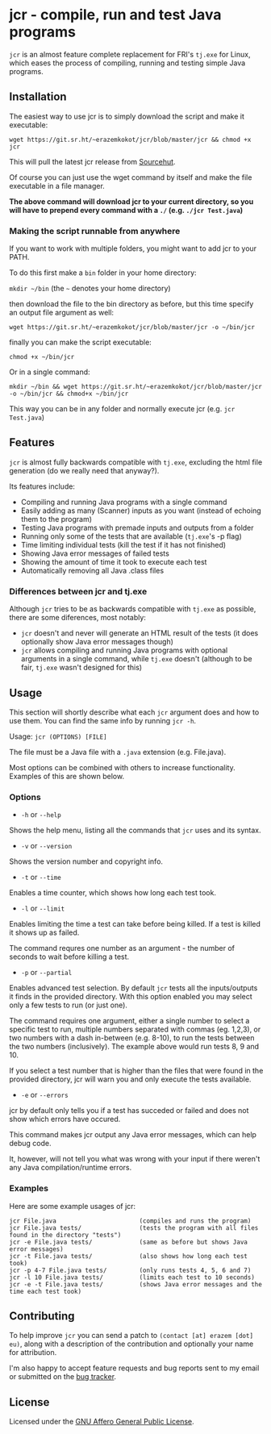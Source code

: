# jcr - compile, run and test Java programs

`jcr` is an almost feature complete replacement for FRI's `tj.exe` for Linux,
which eases the process of compiling, running and testing simple Java programs.

## Installation

The easiest way to use jcr is to simply download the script
and make it executable:

`wget https://git.sr.ht/~erazemkokot/jcr/blob/master/jcr && chmod +x jcr`

This will pull the latest jcr release from [Sourcehut](https://sourcehut.org/).

Of course you can just use the wget command by itself and make the file
executable in a file manager.

**The above command will download jcr to your current directory,
so you will have to prepend every command with a `./`
(e.g. `./jcr Test.java`)**

### Making the script runnable from anywhere

If you want to work with multiple folders,
you might want to add jcr to your PATH.

To do this first make a `bin` folder in your home directory:

`mkdir ~/bin` (the `~` denotes your home directory)

then download the file to the bin directory as before,
but this time specify an output file argument as well:

`wget https://git.sr.ht/~erazemkokot/jcr/blob/master/jcr -o ~/bin/jcr`

finally you can make the script executable:

`chmod +x ~/bin/jcr`

Or in a single command:

`mkdir ~/bin && wget https://git.sr.ht/~erazemkokot/jcr/blob/master/jcr
-o ~/bin/jcr && chmod+x ~/bin/jcr`

This way you can be in any folder and normally execute jcr
(e.g. `jcr Test.java`)

## Features

`jcr` is almost fully backwards compatible with `tj.exe`,
excluding the html file generation (do we really need that anyway?).

Its features include:

* Compiling and running Java programs with a single command
* Easily adding as many (Scanner) inputs as you want
(instead of echoing them to the program)
* Testing Java programs with premade inputs and outputs from a folder
* Running only some of the tests that are available (`tj.exe`'s -p flag)
* Time limiting individual tests (kill the test if it has not finished)
* Showing Java error messages of failed tests
* Showing the amount of time it took to execute each test
* Automatically removing all Java .class files

### Differences between jcr and tj.exe

Although `jcr` tries to be as backwards compatible with `tj.exe` as possible,
there are some diferences, most notably:

* `jcr` doesn't and never will generate an HTML result of the tests
(it does optionally show Java error messages though)
* `jcr` allows compiling and running Java programs with optional arguments
in a single command, while `tj.exe` doesn't
(although to be fair, `tj.exe` wasn't designed for this)

## Usage

This section will shortly describe what each `jcr` argument does and how
to use them.
You can find the same info by running `jcr -h`.

Usage: `jcr (OPTIONS) [FILE]`

The file must be a Java file with a `.java` extension (e.g. File.java).

Most options can be combined with others to increase functionality.
Examples of this are shown below.

### Options

* `-h` or `--help`

Shows the help menu, listing all the commands that `jcr` uses and its syntax.

* `-v` or `--version`

Shows the version number and copyright info.

* `-t` or `--time`

Enables a time counter, which shows how long each test took.

* `-l` or `--limit`

Enables limiting the time a test can take before being killed.
If a test is killed it shows up as failed.

The command requres one number as an argument - the number of seconds to wait
before killing a test.

* `-p` or `--partial`

Enables advanced test selection.
By default `jcr` tests all the inputs/outputs it finds
in the provided directory.
With this option enabled you may select only a few tests to run (or just one).

The command requires one argument, either a single number to select
a specific test to run, multiple numbers separated with commas (eg. 1,2,3),
or two numbers with a dash in-between (e.g. 8-10),
to run the tests between the two numbers (inclusively).
The example above would run tests 8, 9 and 10.

If you select a test number that is higher than the files that were found
in the provided directory, jcr will warn you and only
execute the tests available.

* `-e` or `--errors`

jcr by default only tells you if a test has succeded or failed and does
not show which errors have occured.

This command makes jcr output any Java error messages,
which can help debug code.

It, however, will not tell you what was wrong with your input if there
weren't any Java compilation/runtime errors.

### Examples

Here are some example usages of jcr:

```
jcr File.java                       (compiles and runs the program)
jcr File.java tests/                (tests the program with all files found in the directory "tests")
jcr -e File.java tests/             (same as before but shows Java error messages)
jcr -t File.java tests/             (also shows how long each test took)
jcr -p 4-7 File.java tests/         (only runs tests 4, 5, 6 and 7)
jcr -l 10 File.java tests/          (limits each test to 10 seconds)
jcr -e -t File.java tests/          (shows Java error messages and the time each test took)
```

## Contributing

To help improve `jcr` you can send a patch to `(contact [at] erazem [dot] eu)`,
along with a description of the contribution and optionally your name for
attribution.

I'm also happy to accept feature requests and bug reports sent to my email
or submitted on the [bug tracker](https://todo.sr.ht/~erazemkokot/jcr).

## License

Licensed under the [GNU Affero General Public License](LICENSE).
